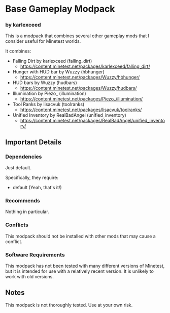 # Base Gameplay Modpack
### by karlexceed

This is a modpack that combines several other gameplay mods that I consider useful for Minetest worlds.

It combines:
- Falling Dirt by karlexceed (falling_dirt)
  - https://content.minetest.net/packages/karlexceed/falling_dirt/
- Hunger with HUD bar by Wuzzy (hbhunger)
  - https://content.minetest.net/packages/Wuzzy/hbhunger/
- HUD bars by Wuzzy (hudbars)
  - https://content.minetest.net/packages/Wuzzy/hudbars/
- Illumination by Piezo_ (illumination)
  - https://content.minetest.net/packages/Piezo_/illumination/
- Tool Ranks by lisacvuk (toolranks)
  - https://content.minetest.net/packages/lisacvuk/toolranks/
- Unified Inventory by RealBadAngel (unified_inventory)
  - https://content.minetest.net/packages/RealBadAngel/unified_inventory/

## Important Details

### Dependencies
Just default.

Specifically, they require:
- default (Yeah, that's it!)

### Recommends
Nothing in particular.

### Conflicts
This modpack should not be installed with other mods that may cause a conflict.

### Software Requirements
This modpack has not been tested with many different versions of Minetest, but it is intended for use with a relatively recent version.  It is unlikely to work with old versions.

## Notes

This modpack is not thoroughly tested. Use at your own risk.
